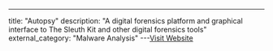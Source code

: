 ---
title: "Autopsy"
description: "A digital forensics platform and graphical interface to The Sleuth Kit and other digital forensics tools"
external_category: "Malware Analysis"
---[Visit Website](http://www.sleuthkit.org/autopsy/)

